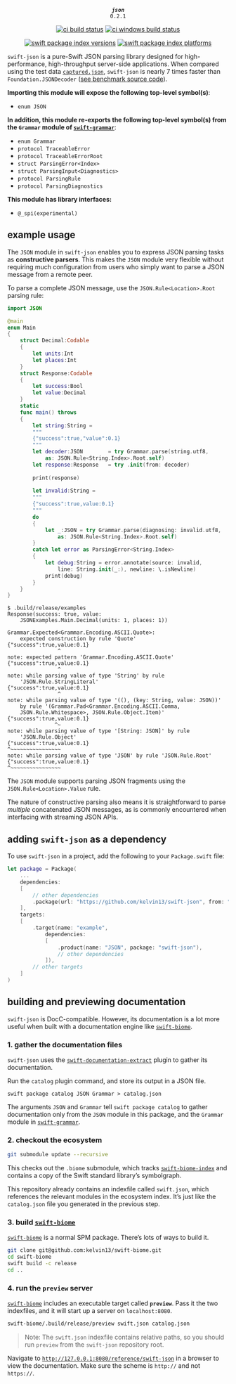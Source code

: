 <div align="center">
  
***`json`***<br>`0.2.1`
  
[![ci build status](https://github.com/kelvin13/swift-json/actions/workflows/build.yml/badge.svg)](https://github.com/kelvin13/swift-json/actions/workflows/build.yml)
[![ci windows build status](https://github.com/kelvin13/swift-json/actions/workflows/build-windows.yml/badge.svg)](https://github.com/kelvin13/swift-json/actions/workflows/build-windows.yml)

[![swift package index versions](https://img.shields.io/endpoint?url=https%3A%2F%2Fswiftpackageindex.com%2Fapi%2Fpackages%2Fkelvin13%2Fswift-json%2Fbadge%3Ftype%3Dswift-versions)](https://swiftpackageindex.com/kelvin13/swift-json)
[![swift package index platforms](https://img.shields.io/endpoint?url=https%3A%2F%2Fswiftpackageindex.com%2Fapi%2Fpackages%2Fkelvin13%2Fswift-json%2Fbadge%3Ftype%3Dplatforms)](https://swiftpackageindex.com/kelvin13/swift-json)

</div>

`swift-json` is a pure-Swift JSON parsing library designed for high-performance, high-throughput server-side applications. When compared using the test data [`captured.json`](cases/), `swift-json` is nearly 7 times faster than `Foundation.JSONDecoder` ([see benchmark source code](benchmarks/)).

**Importing this module will expose the following top-level symbol(s)**:

* `enum JSON`

**In addition, this module re-exports the following top-level symbol(s) from the `Grammar` module of [`swift-grammar`](https://github.com/kelvin13/swift-grammar)**:

* `enum Grammar`
* `protocol TraceableError`
* `protocol TraceableErrorRoot`
* `struct ParsingError<Index>`
* `struct ParsingInput<Diagnostics>`
* `protocol ParsingRule`
* `protocol ParsingDiagnostics`

**This module has library interfaces:**

* `@_spi(experimental)`

## example usage

The `JSON` module in `swift-json` enables you to express JSON parsing tasks as **constructive parsers**. This makes the `JSON` module very flexible without requiring much configuration from users who simply want to parse a JSON message from a remote peer.

To parse a complete JSON message, use the `JSON.Rule<Location>.Root` parsing rule:

```swift
import JSON 

@main 
enum Main 
{
    struct Decimal:Codable  
    {
        let units:Int 
        let places:Int 
    }
    struct Response:Codable 
    {
        let success:Bool 
        let value:Decimal
    }
    static 
    func main() throws
    {
        let string:String = 
        """
        {"success":true,"value":0.1}
        """
        let decoder:JSON        = try Grammar.parse(string.utf8, 
            as: JSON.Rule<String.Index>.Root.self)
        let response:Response   = try .init(from: decoder)
        
        print(response)
        
        let invalid:String = 
        """
        {"success":true,value:0.1}
        """
        do 
        {
            let _:JSON = try Grammar.parse(diagnosing: invalid.utf8, 
                as: JSON.Rule<String.Index>.Root.self)
        }
        catch let error as ParsingError<String.Index> 
        {
            let debug:String = error.annotate(source: invalid, 
                line: String.init(_:), newline: \.isNewline)
            print(debug)
        }
    }
}
```
```text
$ .build/release/examples
Response(success: true, value: 
    JSONExamples.Main.Decimal(units: 1, places: 1))

Grammar.Expected<Grammar.Encoding.ASCII.Quote>: 
    expected construction by rule 'Quote'
{"success":true,value:0.1}
                ^
note: expected pattern 'Grammar.Encoding.ASCII.Quote'
{"success":true,value:0.1}
                ^
note: while parsing value of type 'String' by rule 
    'JSON.Rule.StringLiteral'
{"success":true,value:0.1}
                ^
note: while parsing value of type '((), (key: String, value: JSON))' 
    by rule '(Grammar.Pad<Grammar.Encoding.ASCII.Comma, 
    JSON.Rule.Whitespace>, JSON.Rule.Object.Item)'
{"success":true,value:0.1}
               ^~
note: while parsing value of type '[String: JSON]' by rule 
    'JSON.Rule.Object'
{"success":true,value:0.1}
^~~~~~~~~~~~~~~~~
note: while parsing value of type 'JSON' by rule 'JSON.Rule.Root'
{"success":true,value:0.1}
^~~~~~~~~~~~~~~~~
```

The `JSON` module supports parsing JSON fragments using the `JSON.Rule<Location>.Value` rule. 

The nature of constructive parsing also means it is straightforward to parse *multiple* concatenated JSON messages, as is commonly encountered when interfacing with streaming JSON APIs.

## adding `swift-json` as a dependency 

To use `swift-json` in a project, add the following to your `Package.swift` file:

```swift
let package = Package(
    ...
    dependencies: 
    [
        // other dependencies
        .package(url: "https://github.com/kelvin13/swift-json", from: "0.2.1"),
    ],
    targets: 
    [
        .target(name: "example", 
            dependencies: 
            [
                .product(name: "JSON", package: "swift-json"),
                // other dependencies
            ]),
        // other targets
    ]
)
```

## building and previewing documentation 

`swift-json` is DocC-compatible. However, its documentation is a lot more useful when built with a documentation engine like [`swift-biome`](https://github.com/kelvin13/swift-biome).

### 1. gather the documentation files

`swift-json` uses the [`swift-documentation-extract`](https://github.com/swift-biome/swift-documentation-extract) plugin to gather its documentation. 

Run the `catalog` plugin command, and store its output in a JSON file.

```
swift package catalog JSON Grammar > catalog.json
```

The arguments `JSON` and `Grammar` tell `swift package catalog` to gather documentation only from the `JSON` module in this package, and the `Grammar` module in [`swift-grammar`](https://github.com/kelvin13/swift-grammar).

### 2. checkout the ecosystem

```bash
git submodule update --recursive 
```

This checks out the `.biome` submodule, which tracks [`swift-biome-index`](https://github.com/swift-biome/swift-biome-index) and contains a copy of the Swift standard library’s symbolgraph.

This repository already contains an indexfile called `swift.json`, which references the relevant modules in the ecosystem index. It’s just like the `catalog.json` file you generated in the previous step.

### 3. build [`swift-biome`](https://github.com/kelvin13/swift-biome) 

[`swift-biome`](https://github.com/kelvin13/swift-biome) is a normal SPM package. There’s lots of ways to build it. 

```bash
git clone git@github.com:kelvin13/swift-biome.git
cd swift-biome 
swift build -c release 
cd ..
```

### 4. run the `preview` server

[`swift-biome`](https://github.com/kelvin13/swift-biome) includes an executable target called **`preview`**. Pass it the two indexfiles, and it will start up a server on `localhost:8080`.

```bash
swift-biome/.build/release/preview swift.json catalog.json
```

> Note: The `swift.json` indexfile contains relative paths, so you should run `preview` from the `swift-json` repository root.

Navigate to [`http://127.0.0.1:8080/reference/swift-json`](http://127.0.0.1:8080/reference/swift-json) in a browser to view the documentation. Make sure the scheme is `http://` and not `https://`.
